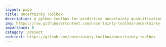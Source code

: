 ```yaml
---
layout: page
title: Uncertainty Toolbox
description: A python toolbox for predictive uncertainty quantification, calibration, metrics, and visualization.
img: https://raw.githubusercontent.com/uncertainty-toolbox/uncertainty-toolbox/master/docs/images/logo.svg
importance: 9
category: project
redirect: https://github.com/uncertainty-toolbox/uncertainty-toolbox
---
```

